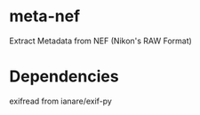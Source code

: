 meta-nef
========

Extract Metadata from NEF (Nikon's RAW Format)


Dependencies
============

exifread from ianare/exif-py
